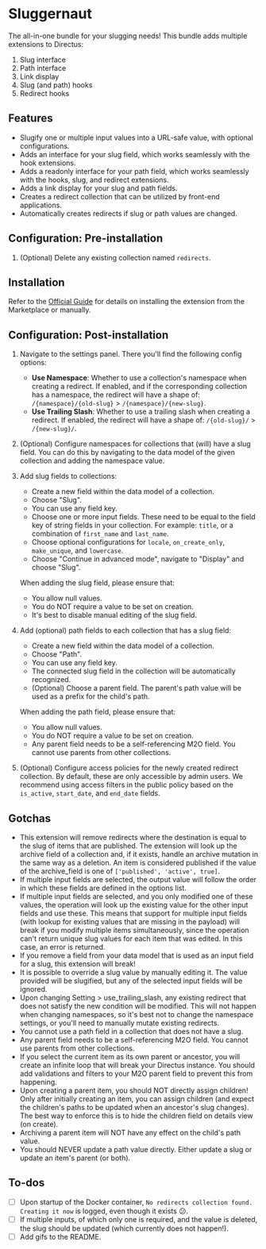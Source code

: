 # Sluggernaut
The all-in-one bundle for your slugging needs! This bundle adds multiple extensions to Directus:
1. Slug interface
2. Path interface
3. Link display
4. Slug (and path) hooks
5. Redirect hooks

## Features
- Slugify one or multiple input values into a URL-safe value, with optional configurations.
- Adds an interface for your slug field, which works seamlessly with the hook extensions.
- Adds a readonly interface for your path field, which works seamlessly with the hooks, slug, and redirect extensions.
- Adds a link display for your slug and path fields.
- Creates a redirect collection that can be utilized by front-end applications.
- Automatically creates redirects if slug or path values are changed.

## Configuration: Pre-installation
1. (Optional) Delete any existing collection named `redirects`.

## Installation
Refer to the [Official Guide](https://docs.directus.io/extensions/installing-extensions.html) for details on installing the extension from the Marketplace or manually.

## Configuration: Post-installation
1. Navigate to the settings panel. There you'll find the following config options:
   - **Use Namespace**: Whether to use a collection's namespace when creating a redirect. If enabled, and if the corresponding collection has a namespace, the redirect will have a shape of: `/{namespace}/{old-slug}` > `/{namespace}/{new-slug}`.
   - **Use Trailing Slash**: Whether to use a trailing slash when creating a redirect. If enabled, the redirect will have a shape of: `/{old-slug}/` > `/{new-slug}/`.
2. (Optional) Configure namespaces for collections that (will) have a slug field. You can do this by navigating to the data model of the given collection and adding the namespace value.
3. Add slug fields to collections:
   - Create a new field within the data model of a collection.
   - Choose "Slug".
   - You can use any field key.
   - Choose one or more input fields. These need to be equal to the field key of string fields in your collection. For example: `title`, or a combination of `first_name` and `last_name`.
   - Choose optional configurations for `locale`, `on_create_only`, `make_unique`, and `lowercase`.
   - Choose "Continue in advanced mode", navigate to "Display" and choose "Slug".
   
   When adding the slug field, please ensure that:
   - You allow null values.
   - You do NOT require a value to be set on creation.
   - It's best to disable manual editing of the slug field.
4. Add (optional) path fields to each collection that has a slug field:
   - Create a new field within the data model of a collection.
   - Choose "Path".
   - You can use any field key.
   - The connected slug field in the collection will be automatically recognized.
   - (Optional) Choose a parent field. The parent's path value will be used as a prefix for the child's path. 

   When adding the path field, please ensure that:
   - You allow null values.
   - You do NOT require a value to be set on creation.
   - Any parent field needs to be a self-referencing M2O field. You cannot use parents from other collections.
5. (Optional) Configure access policies for the newly created redirect collection. By default, these are only accessible by admin users. We recommend using access filters in the public policy based on the `is_active`, `start_date`, and `end_date` fields.

## Gotchas
- This extension will remove redirects where the destination is equal to the slug of items that are published. The extension will look up the archive field of a collection and, if it exists, handle an archive mutation in the same way as a deletion. An item is considered published if the value of the archive_field is one of `['published', 'active', true]`.
- If multiple input fields are selected, the output value will follow the order in which these fields are defined in the options list.
- If multiple input fields are selected, and you only modified one of these values, the operation will look up the existing value for the other input fields and use these. This means that support for multiple input fields (with lookup for existing values that are missing in the payload) will break if you modify multiple items simultaneously, since the operation can't return unique slug values for each item that was edited. In this case, an error is returned.
- If you remove a field from your data model that is used as an input field for a slug, this extension will break!
- It is possible to override a slug value by manually editing it. The value provided will be slugified, but any of the selected input fields will be ignored.
- Upon changing Setting > use_trailing_slash, any existing redirect that does not satisfy the new condition will be modified. This will not happen when changing namespaces, so it's best not to change the namespace settings, or you'll need to manually mutate existing redirects.
- You cannot use a path field in a collection that does not have a slug.
- Any parent field needs to be a self-referencing M2O field. You cannot use parents from other collections.
- If you select the current item as its own parent or ancestor, you will create an infinite loop that will break your Directus instance. You should add validations and filters to your M2O parent field to prevent this from happening.
- Upon creating a parent item, you should NOT directly assign children! Only after initially creating an item, you can assign children (and expect the children's paths to be updated when an ancestor's slug changes). The best way to enforce this is to hide the children field on details view (on create).
- Archiving a parent item will NOT have any effect on the child's path value.
- You should NEVER update a path value directly. Either update a slug or update an item's parent (or both).

## To-dos
- [ ] Upon startup of the Docker container, `No redirects collection found. Creating it now` is logged, even though it exists 😕.
- [ ] If multiple inputs, of which only one is required, and the value is deleted, the slug should be updated (which currently does not happen!).
- [ ] Add gifs to the README.